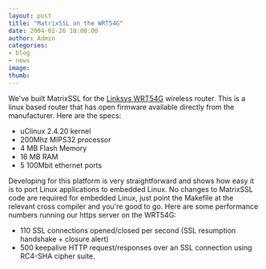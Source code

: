 ```yaml
---
layout: post
title: "MatrixSSL on the WRT54G"
date: 2004-02-26 10:00:00
author: Admin
categories:
- blog
- news
image:
thumb:
---
```

We've built MatrixSSL for the <a href="http://www.linksys.com/products/product.asp?grid=33&scid=35&prid=601" target='_new'>Linksys WRT54G</a> wireless router.  This is a linux based router that has open firmware available directly from the manufacturer.  Here are the specs:
<ul>
<li>uClinux 2.4.20 kernel</li>
<li>200Mhz MIPS32 processor</li>
<li>4 MB Flash Memory</li>
<li>16 MB RAM</li>
<li>5 100Mbit ethernet ports</li>
</ul>
Developing for this platform is very straightforward and shows how easy it is to port Linux applications to embedded Linux.  No changes to MatrixSSL code are required for embedded Linux, just point the Makefile at the relevant cross compiler and you're good to go.  Here are some performance numbers running our https server on the WRT54G:
<ul>
<li>110 SSL connections opened/closed per second (SSL resumption handshake + closure alert)</li>
<li>500 keepalive HTTP request/responses over an SSL connection using RC4-SHA cipher suite.</li>
</ul>

